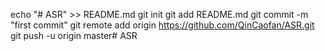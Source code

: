 echo "# ASR" >> README.md
git init
git add README.md
git commit -m "first commit"
git remote add origin https://github.com/QinCaofan/ASR.git
git push -u origin master# ASR
